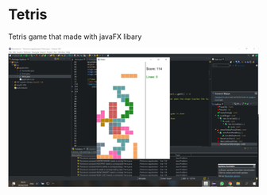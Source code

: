 # Tetris
Tetris game that made with javaFX libary


![Image of The game](https://github.com/EdenShtein/Tetris/blob/master/TetrisExample.jpg)

